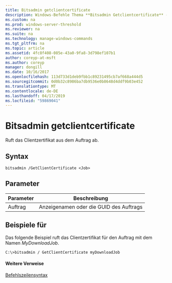 ```yaml
---
title: Bitsadmin getclientcertificate
description: Windows-Befehle Thema **Bitsadmin Getclientcertificate** -Ruft das Clientzertifikat aus dem Auftrag ab.
ms.custom: na
ms.prod: windows-server-threshold
ms.reviewer: na
ms.suite: na
ms.technology: manage-windows-commands
ms.tgt_pltfrm: na
ms.topic: article
ms.assetid: 4fc8f408-085e-43a0-9fa8-3d798ef107b1
author: coreyp-at-msft
ms.author: coreyp
manager: dongill
ms.date: 10/16/2017
ms.openlocfilehash: 113d733d1deb9fbb1c89231495cb7af668a444d5
ms.sourcegitcommit: 0d0b32c8986ba7db9536e0b8648d4ddf9b03e452
ms.translationtype: MT
ms.contentlocale: de-DE
ms.lasthandoff: 04/17/2019
ms.locfileid: "59869041"
---
```

# <a name="bitsadmin-getclientcertificate"></a>Bitsadmin getclientcertificate



Ruft das Clientzertifikat aus dem Auftrag ab.

## <a name="syntax"></a>Syntax

```
bitsadmin /GetClientCertificate <Job>
```

## <a name="parameters"></a>Parameter

|Parameter|Beschreibung|
|---------|-----------|
|Auftrag|Anzeigenamen oder die GUID des Auftrags|

## <a name="BKMK_examples"></a>Beispiele für

Das folgende Beispiel ruft das Clientzertifikat für den Auftrag mit dem Namen *MyDownloadJob*.
```
C:\>bitsadmin / GetClientCertificate myDownloadJob
```

#### <a name="additional-references"></a>Weitere Verweise

[Befehlszeilensyntax](command-line-syntax-key.md)